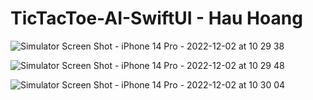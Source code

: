 # TicTacToe-AI-SwiftUI - Hau Hoang

![Simulator Screen Shot - iPhone 14 Pro - 2022-12-02 at 10 29 38](https://user-images.githubusercontent.com/47836951/205361770-f273c8d8-89cc-47fe-9f81-b266e2a55129.png)

![Simulator Screen Shot - iPhone 14 Pro - 2022-12-02 at 10 29 48](https://user-images.githubusercontent.com/47836951/205361786-a6242a4b-2e15-4723-ae9c-68cc757ee8b3.png)

![Simulator Screen Shot - iPhone 14 Pro - 2022-12-02 at 10 30 04](https://user-images.githubusercontent.com/47836951/205361807-a00c8c99-b31b-4890-8511-5db7325361a2.png)

